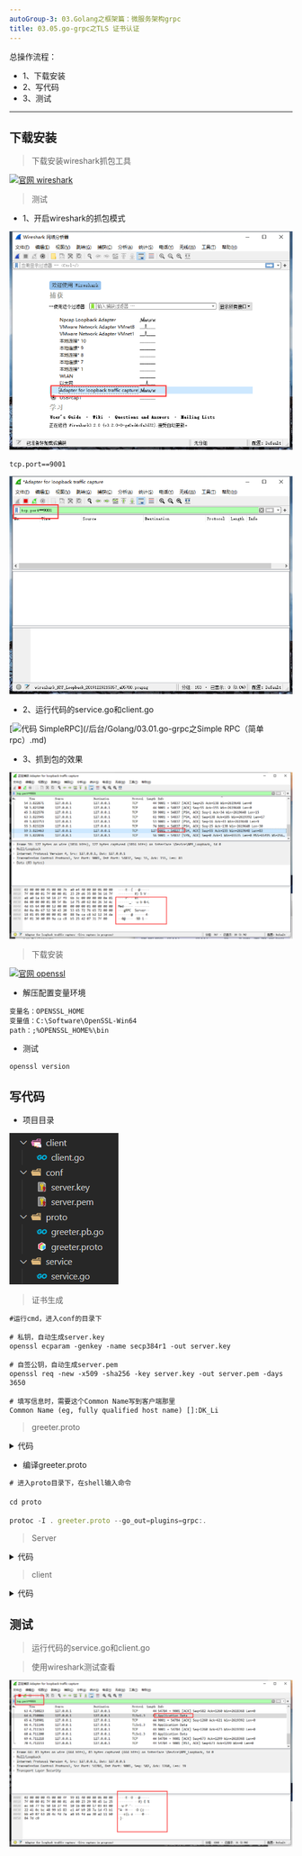 ```yaml
---
autoGroup-3: 03.Golang之框架篇：微服务架构grpc
title: 03.05.go-grpc之TLS 证书认证
---
```


总操作流程：
- 1、下载安装
- 2、写代码
- 3、测试

***

## 下载安装

> 下载安装wireshark抓包工具

[![](https://img.shields.io/badge/官网-wireshark-red.svg "官网 wireshark")](https://www.wireshark.org/#download)

> 测试

- 1、开启wireshark的抓包模式

![](./image/03.05-1.png)

```
tcp.port==9001
```

![](./image/03.05-2.png)

- 2、运行代码的service.go和client.go

[![](https://img.shields.io/badge/代码-SimpleRPC-blue.svg "代码 SimpleRPC")](/后台/Golang/03.01.go-grpc之Simple RPC（简单rpc）.md)

- 3、抓到包的效果

![](./image/03.05-3.png)


> 下载安装

[![](https://img.shields.io/badge/官网-openssl-blue.svg "官网 openssl")](http://slproweb.com/products/Win32OpenSSL.html)

- 解压配置变量环境

```
变量名：OPENSSL_HOME
变量值：C:\Software\OpenSSL-Win64
path：;%OPENSSL_HOME%\bin
```

- 测试

```
openssl version
```

## 写代码

- 项目目录

![](./image/03.05-4.png)

> 证书生成

```shell
#运行cmd，进入conf的目录下

# 私钥，自动生成server.key
openssl ecparam -genkey -name secp384r1 -out server.key

# 自签公钥，自动生成server.pem
openssl req -new -x509 -sha256 -key server.key -out server.pem -days 3650

# 填写信息时，需要这个Common Name写到客户端那里
Common Name (eg, fully qualified host name) []:DK_Li
```


> greeter.proto

<details>
<summary>代码</summary>

```js

syntax = "proto3";

package proto;

service SearchService {
    rpc Search(SearchRequest) returns (SearchResponse) {}
}

message SearchRequest {
    string request = 1;
}

message SearchResponse {
    string response = 1;
}
```

</details>

- 编译greeter.proto

```js
# 进入proto目录下，在shell输入命令

cd proto

protoc -I . greeter.proto --go_out=plugins=grpc:.
```

> Server

<details>
<summary>代码</summary>

```go
package main

import (
	"context"
    "log"
    "net"

    "google.golang.org/grpc"
    "google.golang.org/grpc/credentials"

    proto "test/proto"
)

type SearchService struct{}

func (s *SearchService) Search(ctx context.Context, r *proto.SearchRequest) (*proto.SearchResponse, error) {
	return &proto.SearchResponse{Response: r.GetRequest() + " Server"}, nil
}

const PORT = "9001"

func main() {
    c, err := credentials.NewServerTLSFromFile("../test/conf/server.pem", "../test/conf/server.key")
    if err != nil {
        log.Fatalf("credentials.NewServerTLSFromFile err: %v", err)
	}
	
	lis, err := net.Listen("tcp", ":"+PORT)
    if err != nil {
        log.Fatalf("net.Listen err: %v", err)
	}
	
    server := grpc.NewServer(grpc.Creds(c))
    proto.RegisterSearchServiceServer(server, &SearchService{})

    server.Serve(lis)
}

```

</details>

> client

<details>
<summary>代码</summary>

```go
package main
 
import (
    "context"
    "log"

    "google.golang.org/grpc"
    "google.golang.org/grpc/credentials"
	proto "test/proto"
)
 
const PORT = "9001"

func main() {
    c, err := credentials.NewClientTLSFromFile("../test/conf/server.pem", "DK_Li")
    if err != nil {
        log.Fatalf("credentials.NewClientTLSFromFile err: %v", err)
    }

    conn, err := grpc.Dial(":"+PORT, grpc.WithTransportCredentials(c))
    if err != nil {
        log.Fatalf("grpc.Dial err: %v", err)
    }
    defer conn.Close()

    client := proto.NewSearchServiceClient(conn)
    resp, err := client.Search(context.Background(), &proto.SearchRequest{
        Request: "gRPC",
    })
    if err != nil {
        log.Fatalf("client.Search err: %v", err)
    }

    log.Printf("resp: %s", resp.GetResponse())
}
```

</details>

## 测试


> 运行代码的service.go和client.go

> 使用wireshark测试查看

![](./image/03.05-5.png)